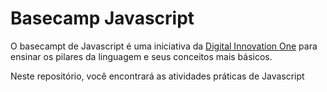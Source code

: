 # Basecamp Javascript

O basecampt de Javascript é uma iniciativa da [Digital Innovation One](https://digitalinnovation.one/) para ensinar os pilares da linguagem e seus conceitos mais básicos.

Neste repositório, você encontrará as atividades práticas de Javascript
